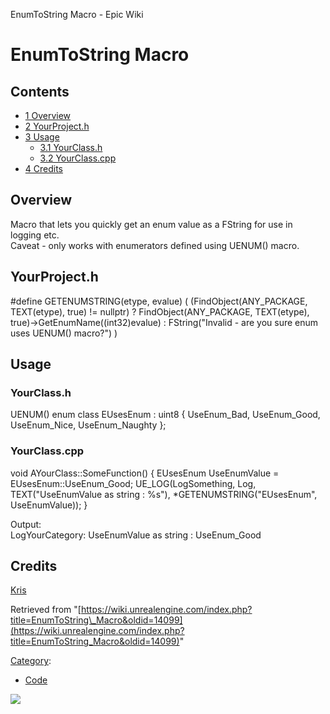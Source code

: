 EnumToString Macro - Epic Wiki                    

EnumToString Macro
==================

Contents
--------

*   [1 Overview](#Overview)
*   [2 YourProject.h](#YourProject.h)
*   [3 Usage](#Usage)
    *   [3.1 YourClass.h](#YourClass.h)
    *   [3.2 YourClass.cpp](#YourClass.cpp)
*   [4 Credits](#Credits)

Overview
--------

Macro that lets you quickly get an enum value as a FString for use in logging etc.  
Caveat - only works with enumerators defined using UENUM() macro.

YourProject.h
-------------

#define GETENUMSTRING(etype, evalue) ( (FindObject<UEnum>(ANY\_PACKAGE, TEXT(etype), true) != nullptr) ? FindObject<UEnum>(ANY\_PACKAGE, TEXT(etype), true)->GetEnumName((int32)evalue) : FString("Invalid - are you sure enum uses UENUM() macro?") )

Usage
-----

### YourClass.h

UENUM()
enum class EUsesEnum : uint8
{
    UseEnum\_Bad,
    UseEnum\_Good,
    UseEnum\_Nice,
    UseEnum\_Naughty
};

### YourClass.cpp

void AYourClass::SomeFunction()
{
    EUsesEnum UseEnumValue \= EUsesEnum::UseEnum\_Good;
    UE\_LOG(LogSomething, Log, TEXT("UseEnumValue as string : %s"), \*GETENUMSTRING("EUsesEnum", UseEnumValue));
}

Output:  
LogYourCategory: UseEnumValue as string : UseEnum\_Good

Credits
-------

[Kris](/User:Kris "User:Kris")

Retrieved from "[https://wiki.unrealengine.com/index.php?title=EnumToString\_Macro&oldid=14099](https://wiki.unrealengine.com/index.php?title=EnumToString_Macro&oldid=14099)"

[Category](/Special:Categories "Special:Categories"):

*   [Code](/Category:Code "Category:Code")

  ![](https://tracking.unrealengine.com/track.png)
